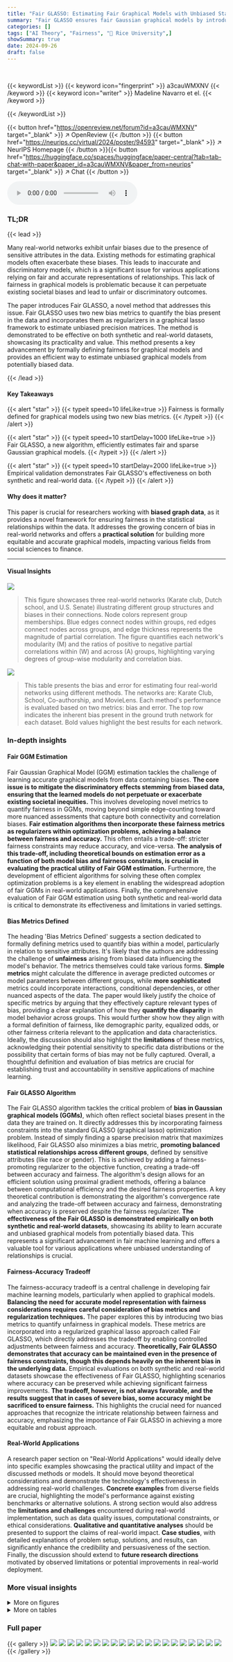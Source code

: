 ```yaml
---
title: "Fair GLASSO: Estimating Fair Graphical Models with Unbiased Statistical Behavior"
summary: "Fair GLASSO ensures fair Gaussian graphical models by introducing novel bias metrics and a penalized maximum likelihood estimator to mitigate group biases in data."
categories: []
tags: ["AI Theory", "Fairness", "🏢 Rice University",]
showSummary: true
date: 2024-09-26
draft: false
---
```


<br>

{{< keywordList >}}
{{< keyword icon="fingerprint" >}} a3cauWMXNV {{< /keyword >}}
{{< keyword icon="writer" >}} Madeline Navarro et el. {{< /keyword >}}
 
{{< /keywordList >}}

{{< button href="https://openreview.net/forum?id=a3cauWMXNV" target="_blank" >}}
↗ OpenReview
{{< /button >}}
{{< button href="https://neurips.cc/virtual/2024/poster/94593" target="_blank" >}}
↗ NeurIPS Homepage
{{< /button >}}{{< button href="https://huggingface.co/spaces/huggingface/paper-central?tab=tab-chat-with-paper&paper_id=a3cauWMXNV&paper_from=neurips" target="_blank" >}}
↗ Chat
{{< /button >}}



<audio controls>
    <source src="https://ai-paper-reviewer.com/a3cauWMXNV/podcast.wav" type="audio/wav">
    Your browser does not support the audio element.
</audio>


### TL;DR


{{< lead >}}

Many real-world networks exhibit unfair biases due to the presence of sensitive attributes in the data. Existing methods for estimating graphical models often exacerbate these biases.  This leads to inaccurate and discriminatory models, which is a significant issue for various applications relying on fair and accurate representations of relationships. This lack of fairness in graphical models is problematic because it can perpetuate existing societal biases and lead to unfair or discriminatory outcomes. 

The paper introduces Fair GLASSO, a novel method that addresses this issue. Fair GLASSO uses two new bias metrics to quantify the bias present in the data and incorporates them as regularizers in a graphical lasso framework to estimate unbiased precision matrices.  The method is demonstrated to be effective on both synthetic and real-world datasets, showcasing its practicality and value.  This method presents a key advancement by formally defining fairness for graphical models and provides an efficient way to estimate unbiased graphical models from potentially biased data.

{{< /lead >}}


#### Key Takeaways

{{< alert "star" >}}
{{< typeit speed=10 lifeLike=true >}} Fairness is formally defined for graphical models using two new bias metrics. {{< /typeit >}}
{{< /alert >}}

{{< alert "star" >}}
{{< typeit speed=10 startDelay=1000 lifeLike=true >}} Fair GLASSO, a new algorithm, efficiently estimates fair and sparse Gaussian graphical models. {{< /typeit >}}
{{< /alert >}}

{{< alert "star" >}}
{{< typeit speed=10 startDelay=2000 lifeLike=true >}} Empirical validation demonstrates Fair GLASSO's effectiveness on both synthetic and real-world data. {{< /typeit >}}
{{< /alert >}}

#### Why does it matter?
This paper is crucial for researchers working with **biased graph data**, as it provides a novel framework for ensuring fairness in the statistical relationships within the data.  It addresses the growing concern of bias in real-world networks and offers a **practical solution** for building more equitable and accurate graphical models, impacting various fields from social sciences to finance.

------
#### Visual Insights



![](https://ai-paper-reviewer.com/a3cauWMXNV/figures_2_1.jpg)

> This figure showcases three real-world networks (Karate club, Dutch school, and U.S. Senate) illustrating different group structures and biases in their connections. Node colors represent group memberships. Blue edges connect nodes within groups, red edges connect nodes across groups, and edge thickness represents the magnitude of partial correlation.  The figure quantifies each network's modularity (M) and the ratios of positive to negative partial correlations within (W) and across (A) groups, highlighting varying degrees of group-wise modularity and correlation bias.





![](https://ai-paper-reviewer.com/a3cauWMXNV/tables_5_1.jpg)

> This table presents the bias and error for estimating four real-world networks using different methods.  The networks are: Karate Club, School, Co-authorship, and MovieLens. Each method's performance is evaluated based on two metrics: bias and error. The top row indicates the inherent bias present in the ground truth network for each dataset. Bold values highlight the best results for each network.





### In-depth insights


#### Fair GGM Estimation
Fair Gaussian Graphical Model (GGM) estimation tackles the challenge of learning accurate graphical models from data containing biases.  **The core issue is to mitigate the discriminatory effects stemming from biased data, ensuring that the learned models do not perpetuate or exacerbate existing societal inequities.** This involves developing novel metrics to quantify fairness in GGMs, moving beyond simple edge-counting toward more nuanced assessments that capture both connectivity and correlation biases.  **Fair estimation algorithms then incorporate these fairness metrics as regularizers within optimization problems, achieving a balance between fairness and accuracy.**  This often entails a trade-off: stricter fairness constraints may reduce accuracy, and vice-versa.  **The analysis of this trade-off, including theoretical bounds on estimation error as a function of both model bias and fairness constraints, is crucial in evaluating the practical utility of Fair GGM estimation.** Furthermore, the development of efficient algorithms for solving these often complex optimization problems is a key element in enabling the widespread adoption of fair GGMs in real-world applications.  Finally, the comprehensive evaluation of Fair GGM estimation using both synthetic and real-world data is critical to demonstrate its effectiveness and limitations in varied settings.

#### Bias Metrics Defined
The heading 'Bias Metrics Defined' suggests a section dedicated to formally defining metrics used to quantify bias within a model, particularly in relation to sensitive attributes.  It's likely that the authors are addressing the challenge of **unfairness** arising from biased data influencing the model's behavior.  The metrics themselves could take various forms.  **Simple metrics** might calculate the difference in average predicted outcomes or model parameters between different groups, while **more sophisticated** metrics could incorporate interactions, conditional dependencies, or other nuanced aspects of the data.  The paper would likely justify the choice of specific metrics by arguing that they effectively capture relevant types of bias, providing a clear explanation of how they **quantify the disparity** in model behavior across groups.  This would further show how they align with a formal definition of fairness, like demographic parity, equalized odds, or other fairness criteria relevant to the application and data characteristics.  Ideally, the discussion should also highlight the **limitations** of these metrics, acknowledging their potential sensitivity to specific data distributions or the possibility that certain forms of bias may not be fully captured.  Overall, a thoughtful definition and evaluation of bias metrics are crucial for establishing trust and accountability in sensitive applications of machine learning.

#### Fair GLASSO Algorithm
The Fair GLASSO algorithm tackles the critical problem of **bias in Gaussian graphical models (GGMs)**, which often reflect societal biases present in the data they are trained on.  It directly addresses this by incorporating fairness constraints into the standard GLASSO (graphical lasso) optimization problem.  Instead of simply finding a sparse precision matrix that maximizes likelihood, Fair GLASSO also minimizes a bias metric, **promoting balanced statistical relationships across different groups**, defined by sensitive attributes (like race or gender). This is achieved by adding a fairness-promoting regularizer to the objective function, creating a trade-off between accuracy and fairness.  The algorithm's design allows for an efficient solution using proximal gradient methods, offering a balance between computational efficiency and the desired fairness properties. A key theoretical contribution is demonstrating the algorithm's convergence rate and analyzing the trade-off between accuracy and fairness, demonstrating when accuracy is preserved despite the fairness regularizer.  **The effectiveness of the Fair GLASSO is demonstrated empirically on both synthetic and real-world datasets**, showcasing its ability to learn accurate and unbiased graphical models from potentially biased data. This represents a significant advancement in fair machine learning and offers a valuable tool for various applications where unbiased understanding of relationships is crucial.

#### Fairness-Accuracy Tradeoff
The fairness-accuracy tradeoff is a central challenge in developing fair machine learning models, particularly when applied to graphical models.  **Balancing the need for accurate model representation with fairness considerations requires careful consideration of bias metrics and regularization techniques.**  The paper explores this by introducing two bias metrics to quantify unfairness in graphical models.  These metrics are incorporated into a regularized graphical lasso approach called Fair GLASSO, which directly addresses the tradeoff by enabling controlled adjustments between fairness and accuracy.  **Theoretically, Fair GLASSO demonstrates that accuracy can be maintained even in the presence of fairness constraints, though this depends heavily on the inherent bias in the underlying data.**  Empirical evaluations on both synthetic and real-world datasets showcase the effectiveness of Fair GLASSO, highlighting scenarios where accuracy can be preserved while achieving significant fairness improvements.  **The tradeoff, however, is not always favorable, and the results suggest that in cases of severe bias, some accuracy might be sacrificed to ensure fairness.** This highlights the crucial need for nuanced approaches that recognize the intricate relationship between fairness and accuracy, emphasizing the importance of Fair GLASSO in achieving a more equitable and robust approach.

#### Real-World Applications
A research paper section on "Real-World Applications" would ideally delve into specific examples showcasing the practical utility and impact of the discussed methods or models.  It should move beyond theoretical considerations and demonstrate the technology's effectiveness in addressing real-world challenges.  **Concrete examples** from diverse fields are crucial, highlighting the model's performance against existing benchmarks or alternative solutions.  A strong section would also address the **limitations and challenges** encountered during real-world implementation, such as data quality issues, computational constraints, or ethical considerations.  **Qualitative and quantitative analyses** should be presented to support the claims of real-world impact.  **Case studies**, with detailed explanations of problem setup, solutions, and results, can significantly enhance the credibility and persuasiveness of the section.  Finally, the discussion should extend to **future research directions** motivated by observed limitations or potential improvements in real-world deployment.


### More visual insights

<details>
<summary>More on figures
</summary>


![](https://ai-paper-reviewer.com/a3cauWMXNV/figures_6_1.jpg)

> This figure demonstrates the performance of Fair GLASSO in terms of both error and bias under different conditions.  Panel (a) shows how error and bias change as the data becomes increasingly biased. Panel (b) illustrates the scalability of the method by showing the performance as the size of the graph increases. Finally, panel (c) shows how the algorithm performs on a real-world dataset with biased data as the number of observations increases.


![](https://ai-paper-reviewer.com/a3cauWMXNV/figures_8_1.jpg)

> This figure compares the results of applying three different methods (graphical lasso, Fair GLASSO with bias penalty H, and Fair GLASSO with bias penalty Hnode) to the karate club network. The node colors represent group membership, the edge thickness represents the magnitude of the edge weight, and the edge color represents the sign of the correlation (blue for positive, red for negative).  The figure shows how different methods handle biases in the data and produce different graph structures.


![](https://ai-paper-reviewer.com/a3cauWMXNV/figures_23_1.jpg)

> This figure shows the results of an experiment evaluating the performance of Fair GLASSO in terms of error and bias.  The experiment varied the values of two hyperparameters: μ₁ (sparsity penalty weight) and μ₂ (bias penalty weight).  The heatmaps visualize how changes in these hyperparameters affect the error and bias in estimating a fair precision matrix.  Lower values indicate better performance. Subfigure (a) displays error, while (b) shows bias.


![](https://ai-paper-reviewer.com/a3cauWMXNV/figures_24_1.jpg)

> This figure shows the performance of Fair GLASSO in terms of error and bias for estimating fair Gaussian graphical models.  It demonstrates how the error and bias change as the hyperparameters μ₁ (sparsity penalty weight) and μ₂ (bias penalty weight) are varied.  The heatmaps visualize the trade-off between accuracy and fairness, showing that appropriate tuning of the hyperparameters allows for good performance in both areas.  The figure suggests that Fair GLASSO can accurately estimate fair graphical models while controlling bias, even with varying degrees of sparsity and fairness constraints.


![](https://ai-paper-reviewer.com/a3cauWMXNV/figures_25_1.jpg)

> This figure displays the results of experiments designed to test the robustness of the Fair GLASSO algorithm under violations of the assumptions made in Theorem 1.  Panel (a) shows how the estimation error changes as the true precision matrix becomes denser (violating AS1). Panel (b) demonstrates the impact of eigenvalues approaching zero (violating AS2). Panel (c) illustrates how estimation error is affected by increasingly imbalanced group sizes (violating AS4).


</details>




<details>
<summary>More on tables
</summary>


![](https://ai-paper-reviewer.com/a3cauWMXNV/tables_7_1.jpg)
> This table shows the running times in seconds for Algorithm 1 (Fair GLASSO) and the graphical lasso algorithm from reference [26].  The running times are compared for three different graph sizes (number of nodes): 50, 200, and 1000.  It demonstrates the scalability of the proposed Fair GLASSO algorithm, showing that despite increased graph size, the computation time remains relatively manageable compared to the baseline graphical lasso method.

![](https://ai-paper-reviewer.com/a3cauWMXNV/tables_9_1.jpg)
> This table presents the results of applying different methods for estimating graphical models on four real-world datasets: School, Co-authorship, MovieLens, and Friendship.  Each dataset has a different sensitive attribute (gender, publication type, movie release year, gender respectively). The table shows the bias and error for each method, with the lowest bias and error values highlighted in bold. The ground truth bias (top row) indicates the inherent bias present in each dataset.  The methods compared include traditional graphical lasso (GL), graphical lasso with randomly rewired edges (RWGL), Fair GLASSO with group-wise bias (FGL) and node-wise bias (NFGL) penalties, and other fairness-aware baselines (FST, NFST).

![](https://ai-paper-reviewer.com/a3cauWMXNV/tables_22_1.jpg)
> This table presents the bias and error for four real-world network datasets (Karate club, School, Co-authorship, and MovieLens) using several methods: GL (Graphical Lasso), RWGL (Randomly Rewired GL), FST (Fair Spectral Templates), NFST (Node-wise Fair Spectral Templates), FGL (Fair GLASSO with H), and NFGL (Fair GLASSO with Hnode).  The top row indicates the ground truth bias for each network.  The table allows comparison of different methods' performance in terms of bias and error, highlighting the best performing methods for each dataset.

</details>




### Full paper

{{< gallery >}}
<img src="https://ai-paper-reviewer.com/a3cauWMXNV/1.png" class="grid-w50 md:grid-w33 xl:grid-w25" />
<img src="https://ai-paper-reviewer.com/a3cauWMXNV/2.png" class="grid-w50 md:grid-w33 xl:grid-w25" />
<img src="https://ai-paper-reviewer.com/a3cauWMXNV/3.png" class="grid-w50 md:grid-w33 xl:grid-w25" />
<img src="https://ai-paper-reviewer.com/a3cauWMXNV/4.png" class="grid-w50 md:grid-w33 xl:grid-w25" />
<img src="https://ai-paper-reviewer.com/a3cauWMXNV/5.png" class="grid-w50 md:grid-w33 xl:grid-w25" />
<img src="https://ai-paper-reviewer.com/a3cauWMXNV/6.png" class="grid-w50 md:grid-w33 xl:grid-w25" />
<img src="https://ai-paper-reviewer.com/a3cauWMXNV/7.png" class="grid-w50 md:grid-w33 xl:grid-w25" />
<img src="https://ai-paper-reviewer.com/a3cauWMXNV/8.png" class="grid-w50 md:grid-w33 xl:grid-w25" />
<img src="https://ai-paper-reviewer.com/a3cauWMXNV/9.png" class="grid-w50 md:grid-w33 xl:grid-w25" />
<img src="https://ai-paper-reviewer.com/a3cauWMXNV/10.png" class="grid-w50 md:grid-w33 xl:grid-w25" />
<img src="https://ai-paper-reviewer.com/a3cauWMXNV/11.png" class="grid-w50 md:grid-w33 xl:grid-w25" />
<img src="https://ai-paper-reviewer.com/a3cauWMXNV/12.png" class="grid-w50 md:grid-w33 xl:grid-w25" />
<img src="https://ai-paper-reviewer.com/a3cauWMXNV/13.png" class="grid-w50 md:grid-w33 xl:grid-w25" />
<img src="https://ai-paper-reviewer.com/a3cauWMXNV/14.png" class="grid-w50 md:grid-w33 xl:grid-w25" />
<img src="https://ai-paper-reviewer.com/a3cauWMXNV/15.png" class="grid-w50 md:grid-w33 xl:grid-w25" />
<img src="https://ai-paper-reviewer.com/a3cauWMXNV/16.png" class="grid-w50 md:grid-w33 xl:grid-w25" />
<img src="https://ai-paper-reviewer.com/a3cauWMXNV/17.png" class="grid-w50 md:grid-w33 xl:grid-w25" />
<img src="https://ai-paper-reviewer.com/a3cauWMXNV/18.png" class="grid-w50 md:grid-w33 xl:grid-w25" />
<img src="https://ai-paper-reviewer.com/a3cauWMXNV/19.png" class="grid-w50 md:grid-w33 xl:grid-w25" />
<img src="https://ai-paper-reviewer.com/a3cauWMXNV/20.png" class="grid-w50 md:grid-w33 xl:grid-w25" />
{{< /gallery >}}
